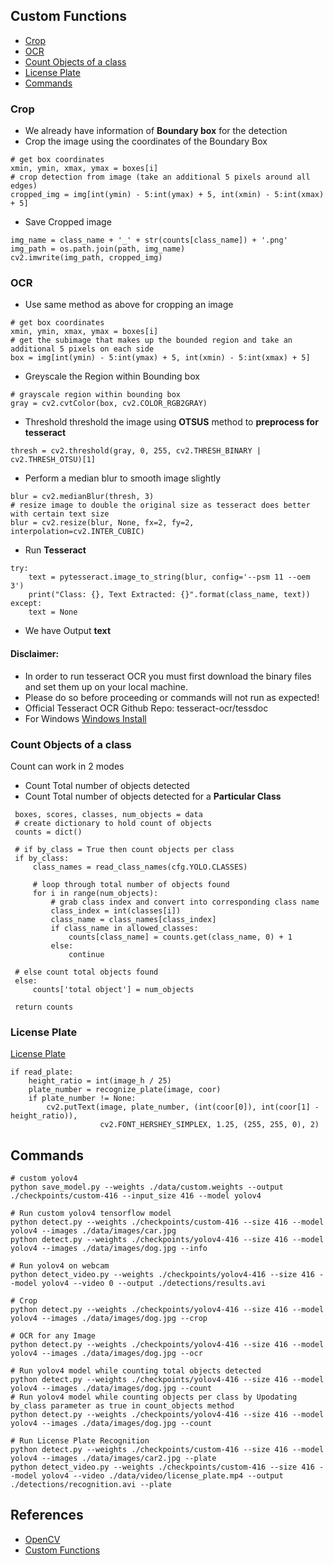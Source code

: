 ## Custom Functions
* [Crop](#crop)
* [OCR](#ocr)
* [Count Objects of a class](#count-objects-of-a-class)
* [License Plate](#license-plate)
* [Commands](#commands)

### Crop
* We already have information of **Boundary box** for the detection
* Crop the image using the coordinates of the Boundary Box
```
# get box coordinates
xmin, ymin, xmax, ymax = boxes[i]
# crop detection from image (take an additional 5 pixels around all edges)
cropped_img = img[int(ymin) - 5:int(ymax) + 5, int(xmin) - 5:int(xmax) + 5]
```
* Save Cropped image
```
img_name = class_name + '_' + str(counts[class_name]) + '.png'
img_path = os.path.join(path, img_name)
cv2.imwrite(img_path, cropped_img)
```
### OCR
* Use same method as above for cropping an image
```
# get box coordinates
xmin, ymin, xmax, ymax = boxes[i]
# get the subimage that makes up the bounded region and take an additional 5 pixels on each side
box = img[int(ymin) - 5:int(ymax) + 5, int(xmin) - 5:int(xmax) + 5]
```
* Greyscale the Region within Bounding box
```
# grayscale region within bounding box
gray = cv2.cvtColor(box, cv2.COLOR_RGB2GRAY)
```
* Threshold threshold the image using **OTSUS** method to **preprocess for tesseract**
```
thresh = cv2.threshold(gray, 0, 255, cv2.THRESH_BINARY | cv2.THRESH_OTSU)[1]
```
* Perform a median blur to smooth image slightly
```
blur = cv2.medianBlur(thresh, 3)
# resize image to double the original size as tesseract does better with certain text size
blur = cv2.resize(blur, None, fx=2, fy=2, interpolation=cv2.INTER_CUBIC)
```
* Run **Tesseract**
```
try:
    text = pytesseract.image_to_string(blur, config='--psm 11 --oem 3')
    print("Class: {}, Text Extracted: {}".format(class_name, text))
except:
    text = None
```
* We have Output **text**
#### Disclaimer: 
* In order to run tesseract OCR you must first download the binary files and set them up on your local machine. 
* Please do so before proceeding or commands will not run as expected!
* Official Tesseract OCR Github Repo: tesseract-ocr/tessdoc
* For Windows [Windows Install](https://github.com/UB-Mannheim/tesseract/wiki)

### Count Objects of a class
Count can work in 2 modes
* Count Total number of objects detected
* Count Total number of objects detected for a **Particular Class**
```
 boxes, scores, classes, num_objects = data
 # create dictionary to hold count of objects
 counts = dict()

 # if by_class = True then count objects per class
 if by_class:
     class_names = read_class_names(cfg.YOLO.CLASSES)

     # loop through total number of objects found
     for i in range(num_objects):
         # grab class index and convert into corresponding class name
         class_index = int(classes[i])
         class_name = class_names[class_index]
         if class_name in allowed_classes:
             counts[class_name] = counts.get(class_name, 0) + 1
         else:
             continue

 # else count total objects found
 else:
     counts['total object'] = num_objects

 return counts
```
### License Plate
[License Plate](https://github.com/sbhrwl/YoloV4_Detect_Social_Distance_Violations/blob/main/src/detection_tensorflow_framework/core/utils.py)
```
if read_plate:
    height_ratio = int(image_h / 25)
    plate_number = recognize_plate(image, coor)
    if plate_number != None:
        cv2.putText(image, plate_number, (int(coor[0]), int(coor[1] - height_ratio)),
                    cv2.FONT_HERSHEY_SIMPLEX, 1.25, (255, 255, 0), 2)
```

## Commands

```
# custom yolov4
python save_model.py --weights ./data/custom.weights --output ./checkpoints/custom-416 --input_size 416 --model yolov4 

# Run custom yolov4 tensorflow model
python detect.py --weights ./checkpoints/custom-416 --size 416 --model yolov4 --images ./data/images/car.jpg
python detect.py --weights ./checkpoints/yolov4-416 --size 416 --model yolov4 --images ./data/images/dog.jpg --info

# Run yolov4 on webcam
python detect_video.py --weights ./checkpoints/yolov4-416 --size 416 --model yolov4 --video 0 --output ./detections/results.avi

# Crop
python detect.py --weights ./checkpoints/yolov4-416 --size 416 --model yolov4 --images ./data/images/dog.jpg --crop

# OCR for any Image
python detect.py --weights ./checkpoints/yolov4-416 --size 416 --model yolov4 --images ./data/images/dog.jpg --ocr

# Run yolov4 model while counting total objects detected
python detect.py --weights ./checkpoints/yolov4-416 --size 416 --model yolov4 --images ./data/images/dog.jpg --count
# Run yolov4 model while counting objects per class by Upodating by_class parameter as true in count_objects method
python detect.py --weights ./checkpoints/yolov4-416 --size 416 --model yolov4 --images ./data/images/dog.jpg --count

# Run License Plate Recognition
python detect.py --weights ./checkpoints/custom-416 --size 416 --model yolov4 --images ./data/images/car2.jpg --plate
python detect_video.py --weights ./checkpoints/custom-416 --size 416 --model yolov4 --video ./data/video/license_plate.mp4 --output ./detections/recognition.avi --plate
```
## References
* [OpenCV](https://towardsdatascience.com/yolo-object-detection-with-opencv-and-python-21e50ac599e9 "OpenCV")
* [Custom Functions](https://github.com/theAIGuysCode/yolov4-custom-functions)
